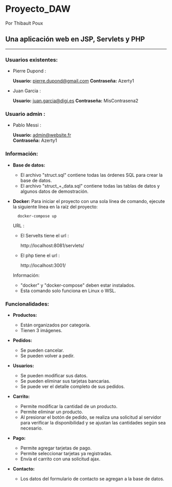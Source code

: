 # Proyecto_DAW

Por Thibault Poux

## Una aplicación web en JSP, Servlets y PHP

---

### Usuarios existentes:

* Pierre Dupond :

    **Usuario:** pierre.dupond@gmail.com
    **Contraseña:** Azerty1

* Juan Garcia :

    **Usuario:** juan.garcia@digi.es
    **Contraseña:** MisContrasena2

### Usuario admin :

* Pablo Messi :

    **Usuario:** admin@website.fr   
    **Contraseña:** Azerty1

### Información:

* **Base de datos:**
    * El archivo "struct.sql" contiene todas las órdenes SQL para crear la base de datos.
    * El archivo "struct_+_data.sql" contiene todas las tablas de datos y algunos datos de demostración.
* **Docker:**
    Para iniciar el proyecto con una sola línea de comando, ejecute la siguiente línea en la raíz del proyecto:

        docker-compose up

    URL :
    * El Servelts tiene el url :

        http://localhost:8081/servlets/
    * El php tiene el url :

        http://localhost:3001/

        

    Información:
    * "docker" y "docker-compose" deben estar instalados.
    * Esta comando solo funciona en Linux o WSL.

### Funcionalidades:

* **Productos:**
    * Están organizados por categoría.
    * Tienen 3 imágenes.

* **Pedidos:**
    * Se pueden cancelar.
    * Se pueden volver a pedir.

* **Usuarios:**
    * Se pueden modificar sus datos.
    * Se pueden eliminar sus tarjetas bancarias.
    * Se puede ver el detalle completo de sus pedidos.

* **Carrito:**
    * Permite modificar la cantidad de un producto.
    * Permite eliminar un producto.
    * Al presionar el botón de pedido, se realiza una solicitud al servidor para verificar la disponibilidad y se ajustan las cantidades según sea necesario.

* **Pago:**
    * Permite agregar tarjetas de pago.
    * Permite seleccionar tarjetas ya registradas.
    * Envía el carrito con una solicitud ajax.

* **Contacto:**
    * Los datos del formulario de contacto se agregan a la base de datos.

